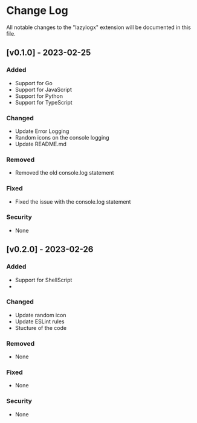 # Change Log

All notable changes to the "lazylogx" extension will be documented in this file.

## [v0.1.0] - 2023-02-25

### Added

- Support for Go
- Support for JavaScript
- Support for Python
- Support for TypeScript

### Changed

- Update Error Logging
- Random icons on the console logging
- Update README.md

### Removed

- Removed the old console.log statement

### Fixed

- Fixed the issue with the console.log statement

### Security

- None

## [v0.2.0] - 2023-02-26

### Added

- Support for ShellScript
-

### Changed

- Update random icon
- Update ESLint rules
- Stucture of the code

### Removed

- None

### Fixed

- None

### Security

- None
